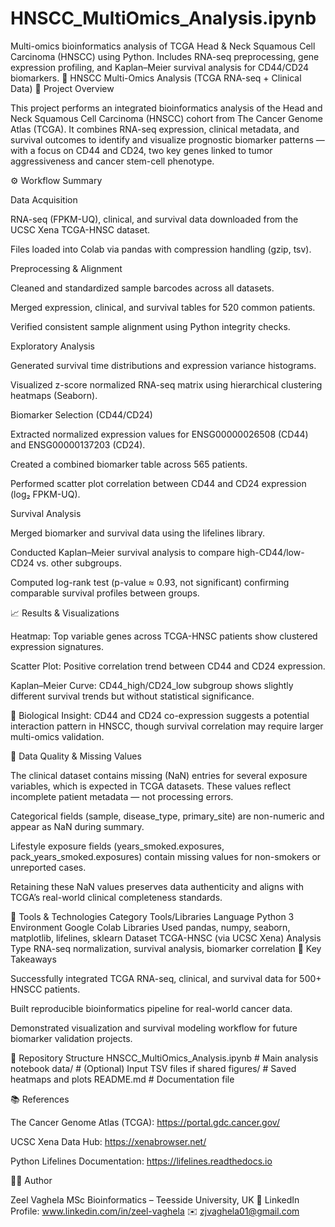 # HNSCC_MultiOmics_Analysis.ipynb
Multi-omics bioinformatics analysis of TCGA Head &amp; Neck Squamous Cell Carcinoma (HNSCC) using Python. Includes RNA-seq preprocessing, gene expression profiling, and Kaplan–Meier survival analysis for CD44/CD24 biomarkers.
🧬 HNSCC Multi-Omics Analysis (TCGA RNA-seq + Clinical Data)
🎯 Project Overview

This project performs an integrated bioinformatics analysis of the Head and Neck Squamous Cell Carcinoma (HNSCC) cohort from The Cancer Genome Atlas (TCGA).
It combines RNA-seq expression, clinical metadata, and survival outcomes to identify and visualize prognostic biomarker patterns — with a focus on CD44 and CD24, two key genes linked to tumor aggressiveness and cancer stem-cell phenotype.

⚙️ Workflow Summary

Data Acquisition

RNA-seq (FPKM-UQ), clinical, and survival data downloaded from the UCSC Xena TCGA-HNSC dataset.

Files loaded into Colab via pandas with compression handling (gzip, tsv).

Preprocessing & Alignment

Cleaned and standardized sample barcodes across all datasets.

Merged expression, clinical, and survival tables for 520 common patients.

Verified consistent sample alignment using Python integrity checks.

Exploratory Analysis

Generated survival time distributions and expression variance histograms.

Visualized z-score normalized RNA-seq matrix using hierarchical clustering heatmaps (Seaborn).

Biomarker Selection (CD44/CD24)

Extracted normalized expression values for ENSG00000026508 (CD44) and ENSG00000137203 (CD24).

Created a combined biomarker table across 565 patients.

Performed scatter plot correlation between CD44 and CD24 expression (log₂ FPKM-UQ).

Survival Analysis

Merged biomarker and survival data using the lifelines library.

Conducted Kaplan–Meier survival analysis to compare high-CD44/low-CD24 vs. other subgroups.

Computed log-rank test (p-value ≈ 0.93, not significant) confirming comparable survival profiles between groups.

📈 Results & Visualizations

Heatmap: Top variable genes across TCGA-HNSC patients show clustered expression signatures.

Scatter Plot: Positive correlation trend between CD44 and CD24 expression.

Kaplan–Meier Curve: CD44_high/CD24_low subgroup shows slightly different survival trends but without statistical significance.

🧩 Biological Insight:
CD44 and CD24 co-expression suggests a potential interaction pattern in HNSCC, though survival correlation may require larger multi-omics validation.

🧩 Data Quality & Missing Values

The clinical dataset contains missing (NaN) entries for several exposure variables, which is expected in TCGA datasets.
These values reflect incomplete patient metadata — not processing errors.

Categorical fields (sample, disease_type, primary_site) are non-numeric and appear as NaN during summary.

Lifestyle exposure fields (years_smoked.exposures, pack_years_smoked.exposures) contain missing values for non-smokers or unreported cases.

Retaining these NaN values preserves data authenticity and aligns with TCGA’s real-world clinical completeness standards.

🧠 Tools & Technologies
Category	Tools/Libraries
Language	Python 3
Environment	Google Colab
Libraries Used	pandas, numpy, seaborn, matplotlib, lifelines, sklearn
Dataset	TCGA-HNSC (via UCSC Xena)
Analysis Type	RNA-seq normalization, survival analysis, biomarker correlation
🧪 Key Takeaways

Successfully integrated TCGA RNA-seq, clinical, and survival data for 500+ HNSCC patients.

Built reproducible bioinformatics pipeline for real-world cancer data.

Demonstrated visualization and survival modeling workflow for future biomarker validation projects.

📂 Repository Structure
HNSCC_MultiOmics_Analysis.ipynb     # Main analysis notebook
data/                                # (Optional) Input TSV files if shared
figures/                             # Saved heatmaps and plots
README.md                            # Documentation file

📚 References

The Cancer Genome Atlas (TCGA): https://portal.gdc.cancer.gov/

UCSC Xena Data Hub: https://xenabrowser.net/

Python Lifelines Documentation: https://lifelines.readthedocs.io

👩‍💻 Author

Zeel Vaghela
MSc Bioinformatics – Teesside University, UK
🔗 LinkedIn Profile: www.linkedin.com/in/zeel-vaghela
✉️ zjvaghela01@gmail.com
